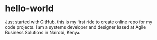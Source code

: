 # hello-world
Just started with GitHub, this is my first ride to create online repo for my code projects. I am a systems developer and designer based at Agile Business Solutions in Nairobi, Kenya.
